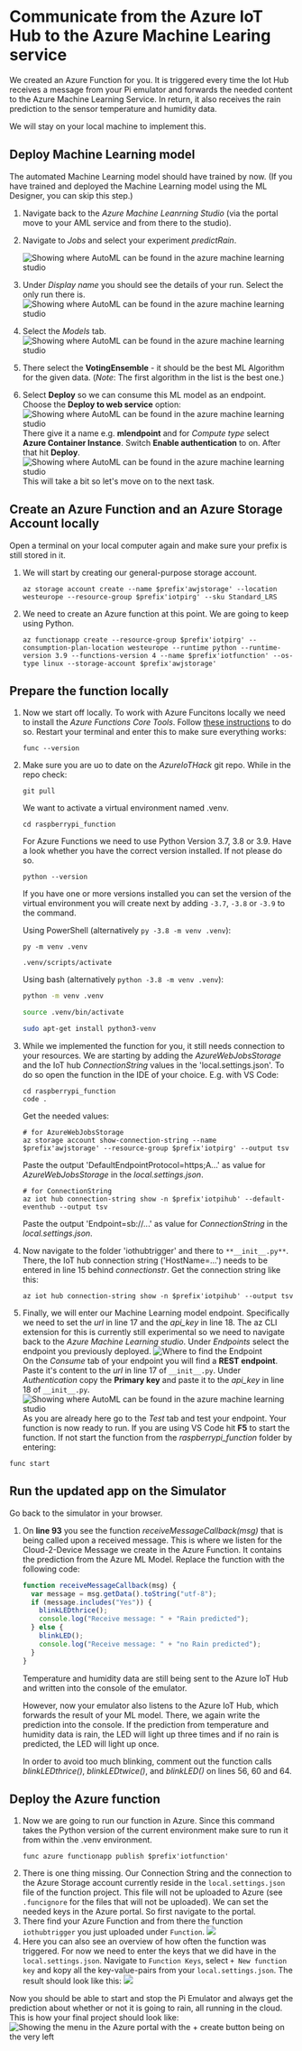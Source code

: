 # Communicate from the Azure IoT Hub to the Azure Machine Learing service

We created an Azure Function for you. It is triggered every time the Iot Hub receives a message from your Pi emulator and forwards the needed content to the Azure Machine Learning Service. In return, it also receives the rain prediction to the sensor temperature and humidity data.

We will stay on your local machine to implement this.

## Deploy Machine Learning model

The automated Machine Learning model should have trained by now. (If you have trained and deployed the Machine Learning model using the ML Designer, you can skip this step.)

1. Navigate back to the _Azure Machine Leanrning Studio_ (via the portal move to your AML service and from there to the studio).
1. Navigate to _Jobs_ and select your experiment _predictRain_.

   ![Showing where AutoML can be found in the azure machine learning studio](/images/04experiments.png) <br>

1. Under _Display name_ you should see the details of your run. Select the only run there is.
   ![Showing where AutoML can be found in the azure machine learning studio](/images/04model.png) <br>
1. Select the _Models_ tab. <br>
   ![Showing where AutoML can be found in the azure machine learning studio](/images/04modeltap.png) <br>
1. There select the **VotingEnsemble** - it should be the best ML Algorithm for the given data. (_Note_: The first algorithm in the list is the best one.)
1. Select **Deploy** so we can consume this ML model as an endpoint. Choose the **Deploy to web service** option:
   ![Showing where AutoML can be found in the azure machine learning studio](/images/01automlws.png) <br>
   There give it a name e.g. **mlendpoint** and for _Compute type_ select **Azure Container Instance**. Switch **Enable authentication** to on. After that hit **Deploy**.
   ![Showing where AutoML can be found in the azure machine learning studio](/images/04deploy1.png) <br>
   This will take a bit so let's move on to the next task.

## Create an Azure Function and an Azure Storage Account locally

Open a terminal on your local computer again and make sure your prefix is still stored in it.

1. We will start by creating our general-purpose storage account.
   ```shell
   az storage account create --name $prefix'awjstorage' --location westeurope --resource-group $prefix'iotpirg' --sku Standard_LRS
   ```
1. We need to create an Azure function at this point. We are going to keep using Python.
   ```shell
   az functionapp create --resource-group $prefix'iotpirg' --consumption-plan-location westeurope --runtime python --runtime-version 3.9 --functions-version 4 --name $prefix'iotfunction' --os-type linux --storage-account $prefix'awjstorage'
   ```

## Prepare the function locally

1.  Now we start off locally. To work with Azure Funcitons locally we need to install the _Azure Functions Core Tools_. Follow [these instructions](https://docs.microsoft.com/en-us/azure/azure-functions/functions-run-local?tabs=v3%2Cwindows%2Ccsharp%2Cportal%2Cbash%2Ckeda#v2) to do so.
    Restart your terminal and enter this to make sure everything works:
    ```shell
    func --version
    ```
1.  Make sure you are uo to date on the _AzureIoTHack_ git repo. While in the repo check:

    ```shell
    git pull
    ```

    We want to activate a virtual environment named .venv.

    ```shell
    cd raspberrypi_function
    ```

    For Azure Functions we need to use Python Version 3.7, 3.8 or 3.9. Have a look whether you have the correct version installed. If not please do so.

    ```shell
    python --version
    ```

    If you have one or more versions installed you can set the version of the virtual environment you will create next by adding `-3.7`, `-3.8` or `-3.9` to the command.

    Using PowerShell (alternatively `py -3.8 -m venv .venv`):

    ```shell
    py -m venv .venv
    ```

    ```shell
    .venv/scripts/activate
    ```

    Using bash (alternatively `python -3.8 -m venv .venv`):

    ```bash
    python -m venv .venv
    ```

    ```bash
    source .venv/bin/activate
    ```

    ```bash
    sudo apt-get install python3-venv
    ```

1.  While we implemented the function for you, it still needs connection to your resources. We are starting by adding the _AzureWebJobsStorage_ and the IoT hub _ConnectionString_ values in the 'local.settings.json'. To do so open the function in the IDE of your choice. E.g. with VS Code:
    ```shell
    cd raspberrypi_function
    code .
    ```
    Get the needed values:
    ```shell
    # for AzureWebJobsStorage
    az storage account show-connection-string --name $prefix'awjstorage' --resource-group $prefix'iotpirg' --output tsv
    ```
    Paste the output 'DefaultEndpointProtocol=https;A...' as value for _AzureWebJobsStorage_ in the _local.settings.json_.
    ```shell
    # for ConnectionString
    az iot hub connection-string show -n $prefix'iotpihub' --default-eventhub --output tsv
    ```
    Paste the output 'Endpoint=sb://...' as value for _ConnectionString_ in the _local.settings.json_.
1.  Now navigate to the folder 'iothubtrigger' and there to `**__init__.py**`. There, the IoT hub connection string ('HostName=...') needs to be entered in line 15 behind _connectionstr_.
    Get the connection string like this:
    ```shell
    az iot hub connection-string show -n $prefix'iotpihub' --output tsv
    ```
1.  Finally, we will enter our Machine Learning model endpoint.
    Specifically we need to set the _url_ in line 17 and the _api_key_ in line 18.
    The az CLI extension for this is currently still experimental so we need to navigate back to the _Azure Machine Learning studio_.
    Under _Endpoints_ select the endpoint you previously deployed.
    ![Where to find the Endpoint](/images/01automlendoint.png) <br>
    On the _Consume_ tab of your endpoint you will find a **REST endpoint**. Paste it's content to the _url_ in line 17 of `__init__.py`.
    Under _Authentication_ copy the **Primary key** and paste it to the _api_key_ in line 18 of `__init__.py`.
    ![Showing where AutoML can be found in the azure machine learning studio](/images/04basics.png) <br>
    As you are already here go to the _Test_ tab and test your endpoint.
    Your function is now ready to run. If you are using VS Code hit **F5** to start the function. If not start the function from the _raspberrypi_function_ folder by entering:

```shell
func start
```

## Run the updated app on the Simulator

Go back to the simulator in your browser.

1. On **line 93** you see the function _receiveMessageCallback(msg)_ that is being called upon a received message. This is where we listen for the Cloud-2-Device Message we create in the Azure Function. It contains the prediction from the Azure ML Model. Replace the function with the following code:

   ```javascript
   function receiveMessageCallback(msg) {
     var message = msg.getData().toString("utf-8");
     if (message.includes("Yes")) {
       blinkLEDthrice();
       console.log("Receive message: " + "Rain predicted");
     } else {
       blinkLED();
       console.log("Receive message: " + "no Rain predicted");
     }
   }
   ```

   Temperature and humidity data are still being sent to the Azure IoT Hub and written into the console of the emulator.

   However, now your emulator also listens to the Azure IoT Hub, which forwards the result of your ML model. There, we again write the prediction into the console. If the prediction from temperature and humidity data is rain, the LED will light up three times and if no rain is predicted, the LED will light up once.

   In order to avoid too much blinking, comment out the function calls _blinkLEDthrice()_, _blinkLEDtwice()_, and _blinkLED()_ on lines 56, 60 and 64.

## Deploy the Azure function

1. Now we are going to run our function in Azure. Since this command takes the Python version of the current environment make sure to run it from within the .venv environment.
   ```shell
   func azure functionapp publish $prefix'iotfunction'
   ```
1. There is one thing missing. Our Connection String and the connection to the Azure Storage account currently reside in the `local.settings.json` file of the function project. This file will not be uploaded to Azure (see `.funcignore` for the files that will not be uploaded). We can set the needed keys in the Azure portal. So first navigate to the portal.
1. There find your Azure Function and from there the function `iothubtrigger` you just uploaded under `Function`.
   ![](/images/04iothubtrigger.png)
1. Here you can also see an overview of how often the function was triggered. For now we need to enter the keys that we did have in the `local.settings.json`. Navigate to `Function Keys`, select `+ New function key` and kopy all the key-value-pairs from your `local.settings.json`. The result should look like this:
   ![](/images/04functionkeys.png)

Now you should be able to start and stop the Pi Emulator and always get the prediction about whether or not it is going to rain, all running in the cloud. This is how your final project should look like:
![Showing the menu in the Azure portal with the + create button being on the very left](/images/architectureemu.png)
